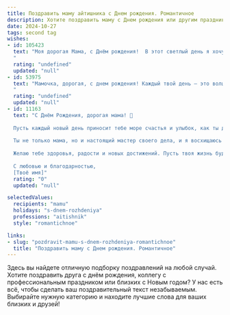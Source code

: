 ```yaml
---
title: Поздравить маму айтишника c Днем рождения. Романтичное
description: Хотите поздравить маму c Днем рождения или другим праздником? Наш ИИ создаст незабываемое поздравление, а вы обязательно выделитесь среди других.  
date: 2024-10-27
tags: second tag
wishes:
- id: 105423
  text: "Моя дорогая Мама, с Днём рождения!  В этот светлый день я хочу сказать тебе, что ты – самый удивительный и неповторимый человек в моей жизни, словно сложный и элегантный код, который я постоянно пытаюсь разгадать, но каждый раз открываю в тебе всё новые и новые прекрасные грани. Твоя любовь —  бесконечный поток данных, наполняющий мою жизнь смыслом и теплом. Спасибо тебе за всё! Пусть каждый твой день будет полон радости, счастья и вдохновения, как безупречно работающий алгоритм идеальной жизни.  Я люблю тебя!
  "
  rating: "undefined"
  updated: "null"
- id: 53975
  text: "Мамочка, дорогая, с днем рождения! Каждый твой день – это волшебство, которое ты творишь, как настоящий программист, создавая в нашей семье уют и любовь. Пусть твоя жизнь будет яркой и безбажной, как код, написанный с любовью! 💖
  "
  rating: "undefined"
  updated: "null"
- id: 11163
  text: "С Днём Рождения, дорогая мама! 🎉
  
  Пусть каждый новый день приносит тебе море счастья и улыбок, как ты делаешь для нас. Твоя мудрость и забота всегда будут для меня источником вдохновения и силы. Спасибо за то, что ты всегда рядом, поддерживая и вдохновляя, даже в самые сложные моменты.
  
  Ты не только мама, но и настоящий мастер своего дела, и я восхищаюсь твоим профессионализмом и стремлением к лучшему. Пусть твои проекты всегда завершаются успехом, а каждый твой код становится шедевром.
  
  Желаю тебе здоровья, радости и новых достижений. Пусть твоя жизнь будет наполнена любовью, гармонией и чудесными моментами, которые мы будем вспоминать с теплом и улыбкой.
  
  С любовью и благодарностью,
  [Твоё имя]"
  rating: "0"
  updated: "null"

selectedValues:
  recipients: "mamu"
  holidays: "s-dnem-rozhdeniya"
  professions: "aitishnik"
  style: "romantichnoe"

links:
- slug: "pozdravit-mamu-s-dnem-rozhdeniya-romantichnoe"
  title: "Поздравить маму c Днем рождения. Романтичное"
---
```


Здесь вы найдете отличную подборку поздравлений на любой случай. 
Хотите поздравить друга с днём рождения, коллегу с профессиональным праздником или близких с Новым годом? У нас есть всё, чтобы сделать ваш поздравительный текст незабываемым. Выбирайте нужную категорию и находите лучшие слова для ваших близких и друзей!
